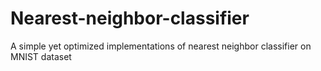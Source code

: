 # Nearest-neighbor-classifier
A simple yet optimized implementations of nearest neighbor classifier on MNIST dataset
